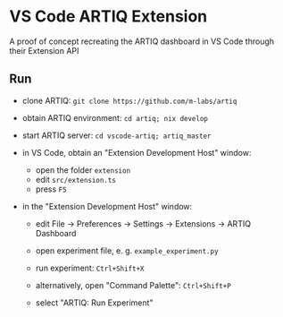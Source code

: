 # VS Code ARTIQ Extension

A proof of concept recreating the ARTIQ dashboard in VS Code through their Extension API

## Run

- clone ARTIQ: `git clone https://github.com/m-labs/artiq`
- obtain ARTIQ environment: `cd artiq; nix develop`
- start ARTIQ server: `cd vscode-artiq; artiq_master`

- in VS Code, obtain an "Extension Development Host" window:
    - open the folder `extension`
    - edit `src/extension.ts`
    - press `F5`

- in the "Extension Development Host" window:
    - edit File -> Preferences -> Settings -> Extensions -> ARTIQ Dashboard
    - open experiment file, e. g. `example_experiment.py`
    - run experiment: `Ctrl+Shift+X`

    - alternatively, open "Command Palette": `Ctrl+Shift+P`
    - select "ARTIQ: Run Experiment"
